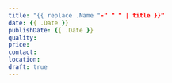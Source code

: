 ```yaml
---
title: "{{ replace .Name "-" " " | title }}"
date: {{ .Date }}
publishDate: {{ .Date }}
quality:
price:
contact:
location:
draft: true
---
```


<!--more-->
